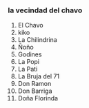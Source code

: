 ### la vecindad del chavo

1. El Chavo
2. kiko
3. La Chilindrina
4. Ñoño
5. Godines
6. La Popi
7. La Pati
8. La Bruja del 71
9. Don Ramon
10. Don Barriga
11. Doña Florinda